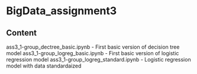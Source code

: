 # BigData_assignment3
## Content

ass3_1-group_dectree_basic.ipynb - First basic version of decision tree model
ass3_1-group_logreg_basic.ipynb - First basic version of logistic regression model
ass3_1-group_logreg_standard.ipynb - Logistic regression model with data standardaized


